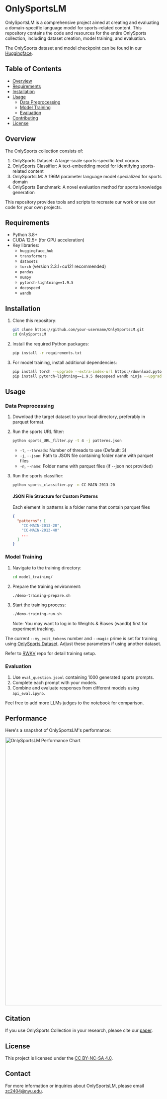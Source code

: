# OnlySportsLM

OnlySportsLM is a comprehensive project aimed at creating and evaluating a domain-specific language model for sports-related content. This repository contains the code and resources for the entire OnlySports collection, including dataset creation, model training, and evaluation. 

The OnlySports dataset and model checkpoint can be found in our [Huggingface](https://huggingface.co/collections/Chrisneverdie/onlysports-66b3e5cf595eb81220cc27a6).

## Table of Contents
- [Overview](#overview)
- [Requirements](#requirements)
- [Installation](#installation)
- [Usage](#usage)
  - [Data Preprocessing](#data-preprocessing)
  - [Model Training](#model-training)
  - [Evaluation](#evaluation)
- [Contributing](#contributing)
- [License](#license)

## Overview

The OnlySports collection consists of:
1. OnlySports Dataset: A large-scale sports-specific text corpus
2. OnlySports Classifier: A text-embedding model for identifying sports-related content
3. OnlySportsLM: A 196M parameter language model specialized for sports domain
4. OnlySports Benchmark: A novel evaluation method for sports knowledge generation

This repository provides tools and scripts to recreate our work or use our code for your own projects.

## Requirements

- Python 3.8+
- CUDA 12.5+ (for GPU acceleration)
- Key libraries:
  - `huggingface_hub`
  - `transformers`
  - `datasets`
  - `torch` (version 2.3.1+cu121 recommended)
  - `pandas`
  - `numpy`
  - `pytorch-lightning==1.9.5`
  - `deepspeed`
  - `wandb`

## Installation

1. Clone this repository:
   ```bash
   git clone https://github.com/your-username/OnlySportsLM.git
   cd OnlySportsLM
   ```

2. Install the required Python packages:
   ```bash
   pip install -r requirements.txt
   ```

3. For model training, install additional dependencies:
   ```bash
   pip install torch --upgrade --extra-index-url https://download.pytorch.org/whl/cu121
   pip install pytorch-lightning==1.9.5 deepspeed wandb ninja --upgrade
   ```

## Usage

### Data Preprocessing

1. Download the target dataset to your local directory, preferably in parquet format.

2. Run the sports URL filter:
   ```bash
   python sports_URL_filter.py -t 4 -j patterns.json
   ```
   - `-t`, `--threads`: Number of threads to use (Default: 3)
   - `-j`, `--json`: Path to JSON file containing folder name with parquet files
   - `-n`, `--name`: Folder name with parquet files (if --json not provided)

3. Run the sports classifier:
   ```bash
   python sports_classifier.py -n CC-MAIN-2013-20
   ```

    #### JSON File Structure for Custom Patterns
    Each element in patterns is a folder name that contain parquet files
    ```json
    {
      "patterns": [
        "CC-MAIN-2013-20",
        "CC-MAIN-2013-40"
        ...
      ]
    }
    ```
    
### Model Training

1. Navigate to the training directory:
   ```bash
   cd model_training/
   ```

2. Prepare the training environment:
   ```bash
   ./demo-training-prepare.sh
   ```

3. Start the training process:
   ```bash
   ./demo-training-run.sh
   ```
   Note: You may want to log in to Weights & Biases (wandb) first for experiment tracking.

The current `--my_exit_tokens` number and `--magic` prime is set for training using [OnlySports Dataset](https://huggingface.co/datasets/Chrisneverdie/OnlySports_Dataset). Adjust these parameters if using another dataset.

Refer to [RWKV](https://github.com/BlinkDL/RWKV-LM) repo for detail training setup.

### Evaluation

1. Use `eval_question.jsonl` containing 1000 generated sports prompts.
2. Complete each prompt with your models.
3. Combine and evaluate responses from different models using `api_eval.ipynb`.

Feel free to add more LLMs judges to the notebook for comparison.

## Performance

Here's a snapshot of OnlySportsLM's performance:

<img width="862" alt="OnlySportsLM Performance Chart" src="https://github.com/user-attachments/assets/4f2ca9eb-965f-465c-994d-c5b79e68a528">

## Citation

If you use OnlySports Collection in your research, please cite our [paper](https://arxiv.org/abs/2409.00286).

## License

This project is licensed under the [CC BY-NC-SA 4.0](https://creativecommons.org/licenses/by-nc-sa/4.0/deed.en).

## Contact

For more information or inquiries about OnlySportsLM, please email zc2404@nyu.edu.
